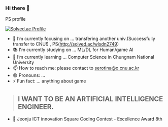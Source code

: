 ### Hi there 👋

PS profile

[![Solved.ac Profile](http://mazassumnida.wtf/api/v2/generate_badge?boj=wlsdn2749)](https://solved.ac/wlsdn2749/)
- 🔭 I’m currently focusing on ... transfering another univ.(Successfully transfer to CNU!) , PS(http://solved.ac/wlsdn2749)
- 📚 I'm currently studying on ... ML/DL for Human/game AI
- 🌱 I’m currently learning ... Computer Science in Chungnam National University 
- 📫 How to reach me: please contact to serotina@o.cnu.ac.kr
- 😄 Pronouns: ...
- ⚡ Fun fact: ... anything about game  

><h2>I WANT TO BE AN ARTIFICIAL INTELLIGENCE ENGINEER.</h2>

- 🥉 Jeonju ICT innovation Square Coding Contest - Excellence Award 8th

